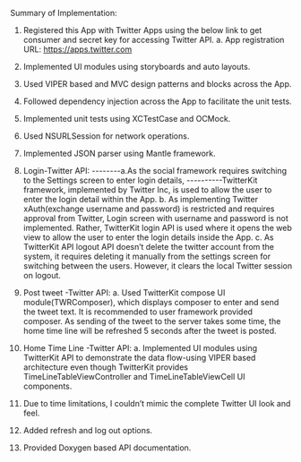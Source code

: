 Summary of  Implementation:

1.	Registered this App with Twitter Apps using the below link to get consumer and secret key for accessing Twitter API.
        a.	App registration URL: https://apps.twitter.com
2.	Implemented UI modules using storyboards and auto layouts.
3.	Used VIPER based  and MVC design patterns and blocks across the App.
4.	Followed dependency injection across the App to facilitate the unit tests. 
5.	Implemented unit tests using XCTestCase and OCMock.
6.	Used NSURLSession for network operations.
7.	Implemented JSON parser using Mantle framework.
8.	Login-Twitter API:
--------a.As the social framework requires switching to the Settings screen to enter login details, 
----------TwitterKit framework, implemented by Twitter Inc, is used to allow the user to enter the login detail   within the App.
        b.	As implementing Twitter xAuth(exchange username and password) is restricted and requires approval from Twitter, Login screen with username and password is not implemented. Rather, TwitterKit login API is used where it  opens the web view to allow the user to enter the login details inside the App.
        c.	As TwitterKit API logout API doesn’t delete the twitter account from the system, it  requires deleting it manually from the settings screen for switching between the users. However, it clears the local Twitter session on logout.

9.	 Post tweet -Twitter API:
        a.	Used TwitterKit compose UI module(TWRComposer), which displays composer to enter and send the tweet text. It is recommended to user framework provided composer. As sending of the tweet to the server takes some time, the home time line will be refreshed 5 seconds after the tweet is posted.

10.	Home Time Line -Twitter API:
    a.	Implemented UI modules using TwitterKit API  to demonstrate the data flow-using VIPER based architecture even though TwitterKit provides  TimeLineTableViewController and TimeLineTableViewCell UI components.

11.	Due to time limitations, I couldn’t mimic the complete Twitter UI look and feel.
12.	Added refresh and log out options.
13.	Provided Doxygen based API documentation.
